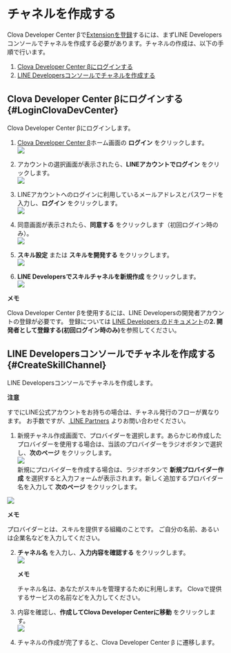 # チャネルを作成する

Clova Developer Center βで[Extensionを登録](/DevConsole/Guides/Register_Extension.md)するには、まずLINE Developersコンソールでチャネルを作成する必要があります。チャネルの作成は、以下の手順で行います。

1. [Clova Developer Center βにログインする](#LoginClovaDevCenter)
2. [LINE Developersコンソールでチャネルを作成する](#CreateSkillChannel)

## Clova Developer Center βにログインする {#LoginClovaDevCenter}
Clova Developer Center βにログインします。

1. [Clova Developer Center β](https://clova-developers.line.biz/)ホーム画面の **ログイン** をクリックします。  
![](/DevConsole/Assets/Images/DevConsole-Console_Login.png)

2. アカウントの選択画面が表示されたら、**LINEアカウントでログイン** をクリックします。  
![](/DevConsole/Assets/Images/DevConsole-LINE_Login.png)

3. LINEアカウントへのログインに利用しているメールアドレスとパスワードを入力し、**ログイン** をクリックします。  
![](/DevConsole/Assets/Images/DevConsole-LINE_Login_2.png)

4. 同意画面が表示されたら、**同意する** をクリックします（初回ログイン時のみ）。  
![](/DevConsole/Assets/Images/DevConsole-Access_Agreement.png)

5. **スキル設定** または **スキルを開発する** をクリックします。  
![](/DevConsole/Assets/Images/DevConsole-Entering_CEK_Menu.png)

6. **LINE Developersでスキルチャネルを新規作成** をクリックします。  
![](/DevConsole/Assets/Images/DevConsole-First_Look_of_Extension_List.png)

<div class="note">
  <p><strong>メモ</strong></p>
  <p>Clova Developer Center βを使用するには、LINE Developersの開発者アカウントの登録が必要です。
  登録については <a href="https://developers.line.biz/ja/docs/line-login/getting-started/">LINE Developers のドキュメント</a>の<strong>2. 開発者として登録する(初回ログイン時のみ)</strong>を参照してください。</p>
</div>

## LINE Developersコンソールでチャネルを作成する {#CreateSkillChannel}

LINE Developersコンソールでチャネルを作成します。

<div class="danger">
  <p><strong>注意</strong></p>
  <p>すでにLINE公式アカウントをお持ちの場合は、チャネル発行のフローが異なります。
  お手数ですが、<a href="https://partners.line.me/ja/partner/join" target="_blank"> LINE Partners</a> よりお問い合わせください。</p>
</div>

1. 新規チャネル作成画面で、プロバイダーを選択します。あらかじめ作成したプロバイダーを使用する場合は、当該のプロバイダーをラジオボタンで選択し、**次のページ** をクリックします。  
  ![](/DevConsole/Assets/Images/DevConsole-Create_Channel_1.png)  
  新規にプロバイダーを作成する場合は、ラジオボタンで **新規プロバイダー作成** を選択すると入力フォームが表示されます。新しく追加するプロバイダー名を入力して **次のページ**  をクリックします。

  ![](/DevConsole/Assets/Images/DevConsole-Create_Channel_2.png)  
  <div class="note">
      <p><strong>メモ</strong></p>
      <p>プロバイダーとは、スキルを提供する組織のことです。
      ご自分の名前、あるいは企業名などを入力してください。</p>
  </div>

2. **チャネル名** を入力し、**入力内容を確認する** をクリックします。  
![](/DevConsole/Assets/Images/DevConsole-Create_Channel_3.png)

    <div class="note">
      <p><strong>メモ</strong></p>
      <p>チャネル名は、あなたがスキルを管理するために利用します。
      Clovaで提供するサービスの名前などを入力してください。</p>
    </div>

3. 内容を確認し、**作成してClova Developer Centerに移動** をクリックします。  
![](/DevConsole/Assets/Images/DevConsole-Create_Channel_4.png)

4. チャネルの作成が完了すると、Clova Developer Center β に遷移します。
